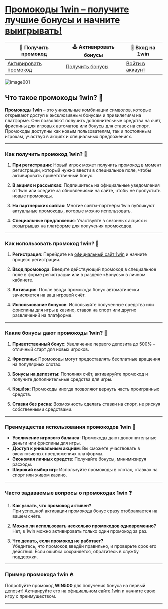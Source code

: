 # [Промокоды 1win – получите лучшие бонусы и начните выигрывать!](https://brandplay.link/6F5VqbyZ)

| 🎁 **Получить промокод** | 🕹️ **Активировать бонусы** | 📲 **Вход на 1win** |
|--------------------------|----------------------------|---------------------|
| [Активировать промокод](https://brandplay.link/6F5VqbyZ) | [Получить бонусы](https://brandplay.link/6F5VqbyZ) | [Войти в аккаунт](https://brandplay.link/6F5VqbyZ) |

![image001](https://github.com/user-attachments/assets/df194aab-aad3-4170-88c3-573dffc28ed9)

## Что такое промокоды 1win? 🎁

**Промокоды 1win** – это уникальные комбинации символов, которые открывают доступ к эксклюзивным бонусам и привилегиям на платформе. Они позволяют получить дополнительные средства на счёт, фриспины для игровых автоматов или бонусы для ставок на спорт. Промокоды доступны как новым пользователям, так и постоянным игрокам, участвуя в акциях и специальных предложениях.

---

### Как получить промокод 1win? 🔑

1. **При регистрации**: Новый игрок может получить промокод в момент регистрации, который нужно ввести в специальное поле, чтобы активировать приветственный бонус.

2. **В акциях и рассылках**: Подпишитесь на официальные уведомления от 1win или следите за обновлениями на сайте, чтобы не пропустить новые промокоды.

3. **На партнерских сайтах**: Многие сайты-партнёры 1win публикуют актуальные промокоды, которые можно использовать.

4. **Специальные предложения**: Участвуйте в сезонных акциях и розыгрышах на платформе для получения промокодов.

---

### Как использовать промокод 1win? 🚀

1. **Регистрация**: Перейдите на [официальный сайт 1win](https://brandplay.link/6F5VqbyZ) и начните процесс регистрации.

2. **Ввод промокода**: Введите действующий промокод в специальное поле в форме регистрации или в разделе «Бонусы» в личном кабинете.

3. **Активация**: После ввода промокода бонус автоматически зачисляется на ваш игровой счёт.

4. **Использование бонусов**: Используйте полученные средства или фриспины для игры в казино, ставок на спорт или других развлечений на платформе.

---

### Какие бонусы дают промокоды 1win? 💎

1. **Приветственный бонус**: Увеличение первого депозита до 500% – отличный старт для новых игроков.

2. **Фриспины**: Промокоды могут предоставлять бесплатные вращения на популярных слотах.

3. **Бонусы на депозиты**: Пополняя счёт, активируйте промокод и получите дополнительные средства для игры.

4. **Кэшбэк**: Промокоды иногда позволяют вернуть часть проигранных средств.

5. **Ставки без риска**: Возможность сделать ставки на спорт, не рискуя собственными средствами.

---

### Преимущества использования промокодов 1win 🎉

- **Увеличение игрового баланса**: Промокоды дают дополнительные деньги или фриспины для игры.  
- **Доступ к уникальным акциям**: Вы сможете участвовать в эксклюзивных предложениях платформы.  
- **Экономия личных средств**: Получайте бонусы, минимизируя расходы.  
- **Широкий выбор игр**: Используйте промокоды в слотах, ставках на спорт или живом казино.

---

### Часто задаваемые вопросы о промокодах 1win ❓

1. **Как узнать, что промокод активен?**  
   При успешной активации промокода бонус сразу отображается на вашем счёте.

2. **Можно ли использовать несколько промокодов одновременно?**  
   Нет, в 1win можно активировать только один промокод за раз.

3. **Что делать, если промокод не работает?**  
   Убедитесь, что промокод введён правильно, и проверьте срок его действия. Если ошибка сохраняется, обратитесь в службу поддержки.

---

### Пример промокода 1win 🔥

Попробуйте промокод **WIN500** для получения бонуса на первый депозит! Активируйте его на [официальном сайте 1win](https://brandplay.link/6F5VqbyZ) и начните свою игру с преимуществом.

---

